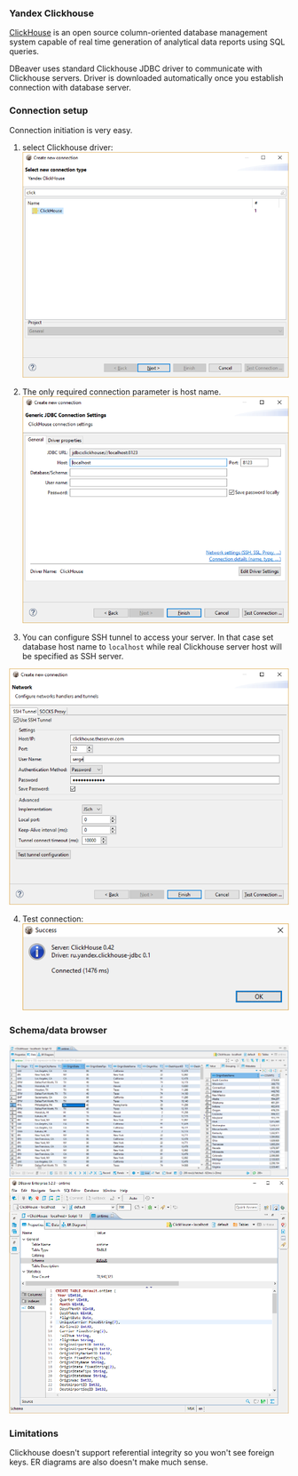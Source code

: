 ### Yandex Clickhouse

<a href="https://clickhouse.yandex/docs/en/">ClickHouse</a> is an open source column-oriented database management system capable of real time generation of analytical data reports using SQL queries.

DBeaver uses standard Clickhouse JDBC driver to communicate with Clickhouse servers. Driver is downloaded automatically once you establish connection with database server.

### Connection setup

Connection initiation is very easy.

1. select Clickhouse driver:
![](images/database/clickhouse/clickhouse-setup-driver.png)

2. The only required connection parameter is host name.
![](images/database/clickhouse/clickhouse-setup-connection.png)

3. You can configure SSH tunnel to access your server. In that case set database host name to `localhost` while real Clickhouse server host will be specified as SSH server.

![](images/database/clickhouse/clickhouse-setup-ssh.png)

4. Test connection:
![](images/database/clickhouse/clickhouse-test-connection.png)

### Schema/data browser

![](images/database/clickhouse/clickhouse-tables.png)
![](images/database/clickhouse/clickhouse-ddl.png)

### Limitations

Clickhouse doesn't support referential integrity so you won't see foreign keys. ER diagrams are also doesn't make much sense.
